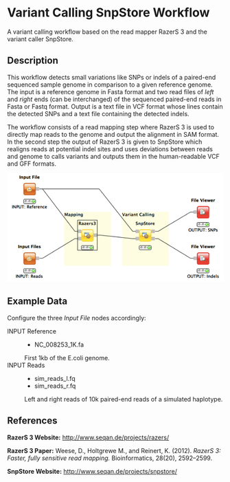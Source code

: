 Variant Calling SnpStore Workflow
=================================

A variant calling workflow based on the read mapper RazerS 3 and the variant caller SnpStore.

Description
-----------

This workflow detects small variations like SNPs or indels of a paired-end sequenced sample genome in comparison to a given reference genome. The input is a reference genome in Fasta format and two read files of *left* and *right* ends (can be interchanged) of the sequenced paired-end reads in Fasta or Fastq format. Output is a text file in VCF format whose lines contain the detected SNPs and a text file containing the detected indels.

The workflow consists of a read mapping step where RazerS 3 is used to directly map reads to the genome and output the alignment in SAM format.
In the second step the output of RazerS 3 is given to SnpStore which realigns reads at potential indel sites and uses deviations between reads and genome to calls variants and outputs them in the human-readable VCF and GFF formats.

![alt tag](variant_calling_snpstore_workflow.png)


Example Data
------------

Configure the three *Input File* nodes accordingly:

<dl>
  <dt>INPUT Reference</dt>
  <dd><ul>
  <li>NC_008253_1K.fa</li>
  </ul>
  First 1kb of the E.coli genome.</dd>
  <dt>INPUT Reads</dt>
  <dd><ul>
  <li>sim_reads_l.fq</li>
  <li>sim_reads_r.fq</li>
  </ul>
  Left and right reads of 10k paired-end reads of a simulated haplotype.</dd>
</dl>  


References
----------

**RazerS 3 Website:**
  http://www.seqan.de/projects/razers/

**RazerS 3 Paper:**
  Weese, D., Holtgrewe M., and Reinert, K. (2012). *RazerS 3: Faster, fully sensitive read mapping.* Bioinformatics, 28(20), 2592–2599.

**SnpStore Website:**
  http://www.seqan.de/projects/snpstore/

